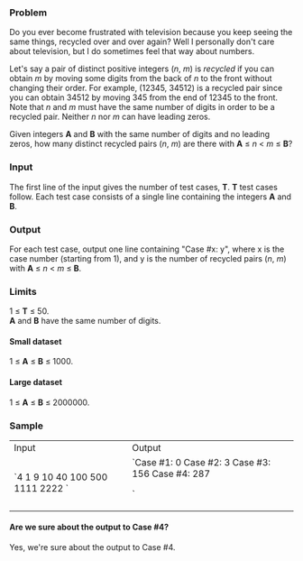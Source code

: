 ### Problem

Do you ever become frustrated with television because you keep seeing the same things, recycled over and over again? Well I personally don't care about television, but I do sometimes feel that way about numbers.

Let's say a pair of distinct positive integers (_n_, _m_) is _recycled_ if you can obtain _m_ by moving some digits from the back of _n_ to the front without changing their order. For example, (12345, 34512) is a recycled pair since you can obtain 34512 by moving 345 from the end of 12345 to the front. Note that _n_ and _m_ must have the same number of digits in order to be a recycled pair. Neither _n_ nor _m_ can have leading zeros.

Given integers **A** and **B** with the same number of digits and no leading zeros, how many distinct recycled pairs (_n_, _m_) are there with **A** ≤ _n_ < _m_ ≤ **B**?

### Input

The first line of the input gives the number of test cases, **T**. **T** test cases follow. Each test case consists of a single line containing the integers **A** and **B**.

### Output

For each test case, output one line containing "Case #x: y", where x is the case number (starting from 1), and y is the number of recycled pairs (_n_, _m_) with **A** ≤ _n_ < _m_ ≤ **B**.

### Limits

1 ≤ **T** ≤ 50.  
**A** and **B** have the same number of digits.

#### Small dataset

1 ≤ **A** ≤ **B** ≤ 1000.

#### Large dataset

1 ≤ **A** ≤ **B** ≤ 2000000.

### Sample

<div class="problem-io-wrapper">

<table>

<tbody>

<tr>

<td>  
<span class="io-table-header">Input</span>  
 </td>

<td>  
<span class="io-table-header">Output</span>  
 </td>

</tr>

<tr>

<td>`4  
1 9  
10 40  
100 500  
1111 2222  
`</td>

<td>`Case #1: 0  
Case #2: 3  
Case #3: 156  
Case #4: 287  

`</td>

</tr>

</tbody>

</table>

</div>

#### Are we sure about the output to Case #4?

Yes, we're sure about the output to Case #4.